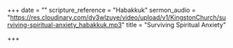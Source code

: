 +++
date = ""
scripture_reference = "Habakkuk"
sermon_audio = "https://res.cloudinary.com/dy3wlzuye/video/upload/v1/KingstonChurch/surviving-spiritual-anxiety_habakkuk.mp3"
title = "Surviving Spiritual Anxiety"

+++
